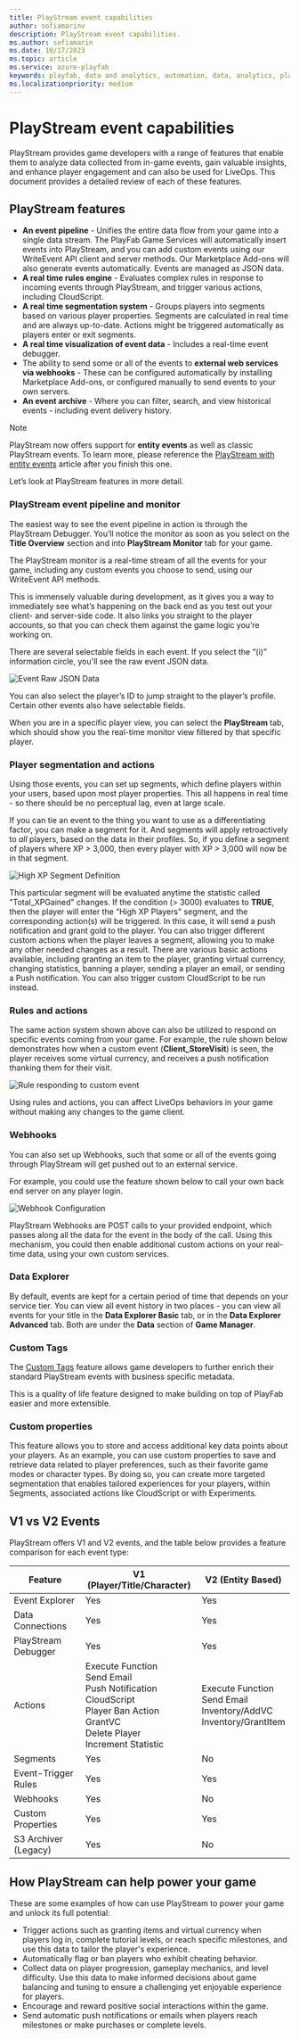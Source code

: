 ```yaml
---
title: PlayStream event capabilities
author: sofiamarinv
description: PlayStream event capabilities.
ms.author: sofiamarin
ms.date: 10/17/2023
ms.topic: article
ms.service: azure-playfab
keywords: playfab, data and analytics, automation, data, analytics, playstream, events
ms.localizationpriority: medium
---
```


# PlayStream event capabilities

PlayStream provides game developers with a range of features that enable them to analyze data collected from in-game events, gain valuable insights, and enhance player engagement and can also be used for LiveOps. This document provides a detailed review of each of these features.

## PlayStream features

- **An event pipeline** - Unifies the entire data flow from your game into a single data stream. The PlayFab Game Services will automatically insert events into PlayStream, and you can add custom events using our WriteEvent API client and server methods. Our Marketplace Add-ons will also generate events automatically. Events are managed as JSON data.
- **A real time rules engine** - Evaluates complex rules in response to incoming events through PlayStream, and trigger various actions, including CloudScript.
- **A real time segmentation system** - Groups players into segments based on various player properties. Segments are calculated in real time and are always up-to-date. Actions might be triggered automatically as players enter or exit segments.
- **A real time visualization of event data** - Includes a real-time event debugger.
- The ability to send some or all of the events to **external web services via webhooks** - These can be configured automatically by installing Marketplace Add-ons, or configured manually to send events to your own servers.
- **An event archive** - Where you can filter, search, and view historical events - including event delivery history.

> [!NOTE]
> PlayStream now offers support for **entity events** as well as classic PlayStream events. To learn more, please reference the [PlayStream with entity events](playstream-with-entity-events.md) article after you finish this one.

Let’s look at PlayStream features in more detail.

### PlayStream event pipeline and monitor

The easiest way to see the event pipeline in action is through the PlayStream Debugger. You’ll notice the monitor as soon as you select on the **Title Overview** section and into **PlayStream Monitor** tab for your game.

The PlayStream monitor is a real-time stream of all the events for your game, including any custom events you choose to send, using our WriteEvent API methods.

This is immensely valuable during development, as it gives you a way to immediately see what’s happening on the back end as you test out your client- and server-side code. It also links you straight to the player accounts, so that you can check them against the game logic you’re working on.

There are several selectable fields in each event. If you select the “(i)” information circle, you'll see the raw event JSON data.

![Event Raw JSON Data](media/playstream-event-rawjson.png)

You can also select the player’s ID to jump straight to the player’s profile. Certain other events also have selectable fields.

When you are in a specific player view, you can select the **PlayStream** tab, which should show you the real-time monitor view filtered by that specific player.

### Player segmentation and actions

Using those events, you can set up segments, which define players within your users, based upon most player properties. This all happens in real time - so there should be no perceptual lag, even at large scale.

If you can tie an event to the thing you want to use as a differentiating factor, you can make a segment for it. And segments will apply retroactively to *all* players, based on the data in their profiles. So, if you define a segment of players where XP > 3,000, then every player with XP > 3,000 will now be in that segment.

![High XP Segment Definition](media/playstream-segment-highxp.png)

This particular segment will be evaluated anytime the statistic called "Total_XPGained" changes. If the condition (> 3000) evaluates to **TRUE**, then the player will enter the “High XP Players" segment, and the corresponding action(s) will be triggered. In this case, it will send a push notification and grant gold to the player.
You can also trigger different custom actions when the player leaves a segment, allowing you to make any other needed changes as a result.
There are various basic actions available, including granting an item to the player, granting virtual currency, changing statistics, banning a player, sending a player an email, or sending a Push notification. You can also trigger custom CloudScript to be run instead.

### Rules and actions

The same action system shown above can also be utilized to respond on specific events coming from your game. For example, the rule shown below demonstrates how when a custom event (**Client_StoreVisit**) is seen, the player receives some virtual currency, and receives a push notification thanking them for their visit.

![Rule responding to custom event](media/playstream-rule.png)

Using rules and actions, you can affect LiveOps behaviors in your game without making any changes to the game client.

### Webhooks

You can also set up Webhooks, such that some or all of the events going through PlayStream will get pushed out to an external service.

For example, you could use the feature shown below to call your own back end server on any player login.

![Webhook Configuration](media/playstream-webhook.png)

PlayStream Webhooks are POST calls to your provided endpoint, which passes along all the data for the event in the body of the call. Using this mechanism, you could then enable additional custom actions on your real-time data, using your own custom services.

### Data Explorer
By default, events are kept for a certain period of time that depends on your service tier. You can view all event history in two places - you can view all events for your title in the **Data Explorer Basic** tab, or in the **Data Explorer Advanced** tab. Both are under the **Data** section of **Game Manager**.

### Custom Tags 

The [Custom Tags](playstream-custom-tags.md) feature allows game developers to further enrich their standard PlayStream events with business specific metadata.

This is a quality of life feature designed to make building on top of PlayFab easier and more extensible. 

### Custom properties

This feature allows you to store and access additional key data points about your players. 
As an example, you can use custom properties to save and retrieve data related to player preferences, such as their favorite game modes or character types. By doing so, you can create more targeted segmentation that enables tailored experiences for your players, within Segments, associated actions like CloudScript or with Experiments.

## V1 vs V2 Events

PlayStream offers V1 and V2 events, and the table below provides a feature comparison for each event type: 

| Feature  | V1 (Player/Title/Character) | V2 (Entity Based)     |
| ----------- | ----------- | ----------- |
| Event Explorer |  Yes  |  Yes  |
| Data Connections |  Yes  |  Yes  |
| PlayStream Debugger |  Yes  |  Yes  |
| Actions |  Execute Function <br> Send Email <br> Push Notification <br> CloudScript <br> Player Ban Action <br> GrantVC <br> Delete Player <br> Increment Statistic  |  Execute Function <br> Send Email <br> Inventory/AddVC <br> Inventory/GrantItem |
| Segments |  Yes  |  No  |
| Event-Trigger Rules |  Yes  |  Yes  |
| Webhooks |  Yes  |  No  |
| Custom Properties |  Yes  |  Yes   |
| S3 Archiver (Legacy) |  Yes  |  No  |

## How PlayStream can help power your game

These are some examples of how can use PlayStream to power your game and unlock its full potential:
- Trigger actions such as granting items and virtual currency when players log in, complete tutorial levels, or reach specific milestones, and use this data to tailor the player's experience.
- Automatically flag or ban players who exhibit cheating behavior.
- Collect data on player progression, gameplay mechanics, and level difficulty. Use this data to make informed decisions about game balancing and tuning to ensure a challenging yet enjoyable experience for players.
- Encourage and reward positive social interactions within the game.
- Send automatic push notifications or emails when players reach milestones or make purchases or complete levels. 